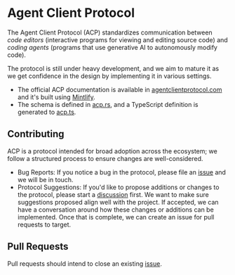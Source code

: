# Agent Client Protocol

The Agent Client Protocol (ACP) standardizes communication between _code editors_ (interactive programs for viewing and editing source code) and _coding agents_ (programs that use generative AI to autonomously modify code).

The protocol is still under heavy development, and we aim to mature it as we get confidence in the design by implementing it in various settings.

- The official ACP documentation is available in [agentclientprotocol.com](https://agentclientprotocol.com/) and it's built using [Mintlify](http://mintlify.com/).
- The schema is defined in [acp.rs](./rust/acp.rs), and a TypeScript definition is generated to [acp.ts](./typescript/acp.ts).

## Contributing

ACP is a protocol intended for broad adoption across the ecosystem; we follow a structured process to ensure changes are well-considered.

- Bug Reports: If you notice a bug in the protocol, please file an [issue](https://github.com/zed-industries/agent-client-protocol/issues/new?template=05_bug_report.yml) and we will be in touch.
- Protocol Suggestions: If you'd like to propose additions or changes to the protocol, please start a [discussion](https://github.com/zed-industries/agent-client-protocol/discussions/categories/protocol-suggestions) first. We want to make sure suggestions proposed align well with the project. If accepted, we can have a conversation around how these changes or additions can be implemented. Once that is complete, we can create an issue for pull requests to target.

## Pull Requests

Pull requests should intend to close an existing [issue](https://github.com/zed-industries/agent-client-protocol/issues).
